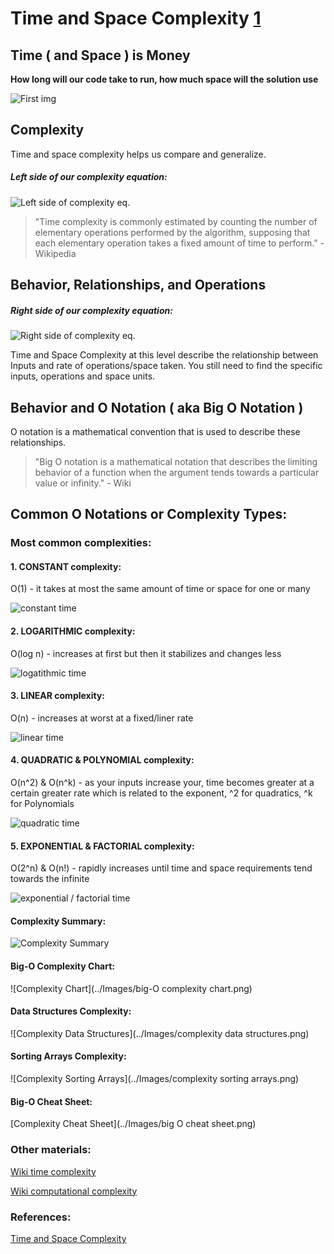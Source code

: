 # Time and Space Complexity [1](https://levelup.gitconnected.com/time-and-space-complexity-725dcba31902)

## Time ( and Space ) is Money

__How long will our code take to run, how much space will the solution use__

![First img](../Images/bigO_01.png)

## Complexity

Time and space complexity helps us compare and generalize.

##### Left side of our complexity equation:

![Left side of complexity eq.](../Images/bigO_02.png)
 
> "Time complexity is commonly estimated by counting the number of elementary 
operations performed by the algorithm, supposing that each elementary 
operation takes a fixed amount of time to perform." - Wikipedia

## Behavior, Relationships, and Operations

##### Right side of our complexity equation:

![Right side of complexity eq.](../Images/bigO_03.png)

Time and Space Complexity at this level describe the relationship between 
Inputs and rate of operations/space taken. You still need to find the specific 
inputs, operations and space units.

## Behavior and O Notation ( aka Big O Notation )

O notation is a mathematical convention that is used to describe these 
relationships.

> "Big O notation is a mathematical notation that describes the limiting 
behavior of a function when the argument tends towards a particular value or 
infinity." - Wiki

## Common O Notations or Complexity Types:

### Most common complexities:

#### 1. CONSTANT complexity:
O(1) - it takes at most the same amount of time or space for one or many

![constant time](../Images/bigO_06.png)

#### 2. LOGARITHMIC complexity:
O(log n) - increases at first but then it stabilizes and changes less

![logatithmic time](../Images/bigO_05.png)

#### 3. LINEAR complexity:
O(n) - increases at worst at a fixed/liner rate

![linear time](../Images/bigO_07.png)

#### 4. QUADRATIC & POLYNOMIAL complexity:
O(n^2) & O(n^k) - as your inputs increase your, time becomes greater at a 
certain greater rate which is related to the exponent, ^2 for quadratics, 
^k for Polynomials

![quadratic time](../Images/bigO_08.png)

#### 5. EXPONENTIAL & FACTORIAL complexity:
O(2^n) & O(n!) - rapidly increases until time and space requirements tend 
towards the infinite

![exponential / factorial time](../Images/bigO_09.png)

#### Complexity Summary:

![Complexity Summary](../Images/bigO_10.png)

#### Big-O Complexity Chart:

![Complexity Chart](../Images/big-O complexity chart.png)


#### Data Structures Complexity:

![Complexity Data Structures](../Images/complexity data structures.png)

#### Sorting Arrays Complexity:

![Complexity Sorting Arrays](../Images/complexity sorting arrays.png)

#### Big-O Cheat Sheet:

[Complexity Cheat Sheet](../Images/big O cheat sheet.png)



### Other materials:
[Wiki time complexity](https://en.wikipedia.org/wiki/Time_complexity)

[Wiki computational complexity](https://en.wikipedia.org/wiki/Computational_complexity_of_mathematical_operations)



### References:
[Time and Space Complexity](https://levelup.gitconnected.com/time-and-space-complexity-725dcba31902) 


